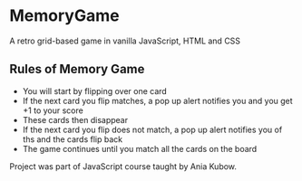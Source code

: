 # MemoryGame
A retro grid-based game in vanilla JavaScript, HTML and CSS


## Rules of Memory Game
- You will start by flipping over one card
- If the next card you flip matches, a pop up alert notifies you and you get +1 to your score
- These cards then disappear
- If the next card you flip does not match, a pop up alert notifies you of ths and the cards flip back
- The game continues until you match all the cards on the board


Project was part of JavaScript course taught by Ania Kubow.
